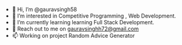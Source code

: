 - 👋 Hi, I’m @gauravsingh58
- 👀 I’m interested in Competitive Programming , Web Development.
- 🌱 I’m currently learning learning Full Stack Development.
- 💞️ Reach out to me on gauravsinghh72@gmail.com
- 📫 Working on  project Random Advice Generator

<!---
gauravsingh58/gauravsingh58 is a ✨ special ✨ repository because its `README.md` (this file) appears on your GitHub profile.
You can click the Preview link to take a look at your changes.
--->

